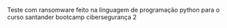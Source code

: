 Teste com ransomware feito na linguagem de programação python para o curso santander bootcamp cibersegurança 2
